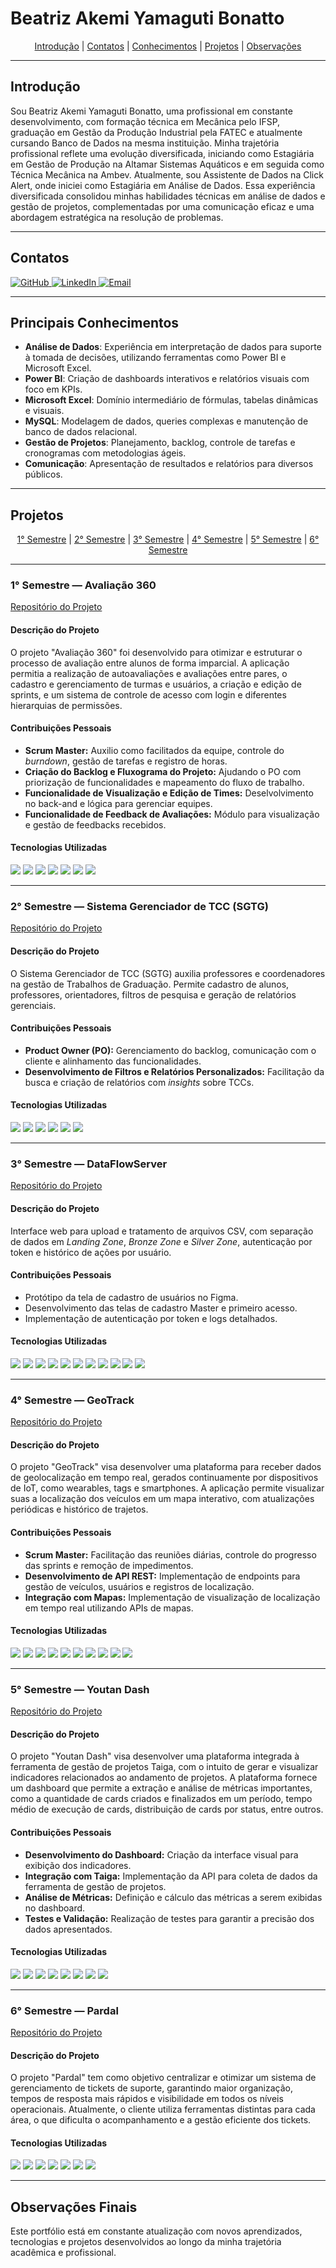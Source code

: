 # Beatriz Akemi Yamaguti Bonatto

<p align="center">
  <a href="#introdução">Introdução</a> | 
  <a href="#contatos">Contatos</a> | 
  <a href="#principais-conhecimentos">Conhecimentos</a> | 
  <a href="#projetos">Projetos</a> | 
  <a href="#observações-finais">Observações</a>
</p>

---

<span id="introdução">

## Introdução

Sou Beatriz Akemi Yamaguti Bonatto, uma profissional em constante desenvolvimento, com formação técnica em Mecânica pelo IFSP, graduação em Gestão da Produção Industrial pela FATEC e atualmente cursando Banco de Dados na mesma instituição. Minha trajetória profissional reflete uma evolução diversificada, iniciando como Estagiária em Gestão de Produção na Altamar Sistemas Aquáticos e em seguida como Técnica Mecânica na Ambev. Atualmente, sou Assistente de Dados na Click Alert, onde iniciei como Estagiária em Análise de Dados. Essa experiência diversificada consolidou minhas habilidades técnicas em análise de dados e gestão de projetos, complementadas por uma comunicação eficaz e uma abordagem estratégica na resolução de problemas.

---

<span id="contatos">

## Contatos

<p align="left">
  <a href="https://github.com/BeatrizBonatto" target="_blank">
    <img src="https://img.shields.io/badge/GitHub-181717?style=for-the-badge&logo=github&logoColor=white" alt="GitHub">
  </a>
  <a href="https://www.linkedin.com/in/beatriz-bonatto-263530156/" target="_blank">
    <img src="https://img.shields.io/badge/LinkedIn-0A66C2?style=for-the-badge&logo=linkedin&logoColor=white" alt="LinkedIn">
  </a>
  <a href="mailto:biakemibonatto@gmail.com" target="_blank">
    <img src="https://img.shields.io/badge/Gmail-D14836?style=for-the-badge&logo=gmail&logoColor=white" alt="Email">
  </a>
</p>

---

<span id="principais-conhecimentos">

## Principais Conhecimentos

- **Análise de Dados**: Experiência em interpretação de dados para suporte à tomada de decisões, utilizando ferramentas como Power BI e Microsoft Excel.  
- **Power BI**: Criação de dashboards interativos e relatórios visuais com foco em KPIs.  
- **Microsoft Excel**: Domínio intermediário de fórmulas, tabelas dinâmicas e visuais.  
- **MySQL**: Modelagem de dados, queries complexas e manutenção de banco de dados relacional.  
- **Gestão de Projetos**: Planejamento, backlog, controle de tarefas e cronogramas com metodologias ágeis.  
- **Comunicação**: Apresentação de resultados e relatórios para diversos públicos.  

---

<span id="projetos">

## Projetos

<p align="center">
  <a href="#1-semestre">1° Semestre</a> |
  <a href="#2-semestre">2° Semestre</a> |
  <a href="#3-semestre">3° Semestre</a> |
  <a href="#4-semestre">4° Semestre</a> |
  <a href="#5-semestre">5° Semestre</a> |
  <a href="#6-semestre">6° Semestre</a>
</p>

---

<span id="1-semestre">

### 1° Semestre — Avaliação 360  
[Repositório do Projeto](https://github.com/iNineBD/Aval360-1Sem2023)

#### Descrição do Projeto
O projeto "Avaliação 360" foi desenvolvido para otimizar e estruturar o processo de avaliação entre alunos de forma imparcial. A aplicação permitia a realização de autoavaliações e avaliações entre pares, o cadastro e gerenciamento de turmas e usuários, a criação e edição de sprints, e um sistema de controle de acesso com login e diferentes hierarquias de permissões.

#### Contribuições Pessoais
* **Scrum Master:** Auxilio como facilitados da equipe, controle do *burndown*, gestão de tarefas e registro de horas.  
* **Criação do Backlog e Fluxograma do Projeto:** Ajudando o PO com priorização de funcionalidades e mapeamento do fluxo de trabalho.  
* **Funcionalidade de Visualização e Edição de Times:** Deselvolvimento no back-and e lógica para gerenciar equipes.  
* **Funcionalidade de Feedback de Avaliações:** Módulo para visualização e gestão de feedbacks recebidos.

#### Tecnologias Utilizadas
<p align="left">
  <img src="https://img.shields.io/badge/Python-3776AB?style=for-the-badge&logo=python&logoColor=white" />
  <img src="https://img.shields.io/badge/Git-F05032?style=for-the-badge&logo=git&logoColor=white" />
  <img src="https://img.shields.io/badge/Visual_Studio_Code-007ACC?style=for-the-badge&logo=visual-studio-code&logoColor=white" />
  <img src="https://img.shields.io/badge/Canva-00C4CC?style=for-the-badge&logo=canva&logoColor=white" />
  <img src="https://img.shields.io/badge/Excel-217346?style=for-the-badge&logo=microsoft-excel&logoColor=white" />
  <img src="https://img.shields.io/badge/Monday-FC5C29?style=for-the-badge&logo=monday&logoColor=white" />
  <img src="https://img.shields.io/badge/Microsoft_Teams-6264A7?style=for-the-badge&logo=microsoft-teams&logoColor=white" />
</p>

---

<span id="2-semestre">

### 2° Semestre — Sistema Gerenciador de TCC (SGTG)  
[Repositório do Projeto](https://github.com/iNineBD/SGTG-2Sem2023)

#### Descrição do Projeto
O Sistema Gerenciador de TCC (SGTG) auxilia professores e coordenadores na gestão de Trabalhos de Graduação. Permite cadastro de alunos, professores, orientadores, filtros de pesquisa e geração de relatórios gerenciais.

#### Contribuições Pessoais
* **Product Owner (PO):** Gerenciamento do backlog, comunicação com o cliente e alinhamento das funcionalidades.  
* **Desenvolvimento de Filtros e Relatórios Personalizados:** Facilitação da busca e criação de relatórios com *insights* sobre TCCs.

#### Tecnologias Utilizadas
<p align="left">
  <img src="https://img.shields.io/badge/Java-007396?style=for-the-badge&logo=java&logoColor=white" />
  <img src="https://img.shields.io/badge/Eclipse-2C2255?style=for-the-badge&logo=eclipse&logoColor=white" />
  <img src="https://img.shields.io/badge/Scene_Builder-000000?style=for-the-badge&logo=java&logoColor=white" />
  <img src="https://img.shields.io/badge/MySQL-4479A1?style=for-the-badge&logo=mysql&logoColor=white" />
  <img src="https://img.shields.io/badge/Figma-F24E1E?style=for-the-badge&logo=figma&logoColor=white" />
  <img src="https://img.shields.io/badge/ClickUp-7B68EE?style=for-the-badge&logo=clickup&logoColor=white" />
</p>

---

<span id="3-semestre">

### 3° Semestre — DataFlowServer  
[Repositório do Projeto](https://github.com/iNineBD/DataFlow-3Sem2024)

#### Descrição do Projeto
Interface web para upload e tratamento de arquivos CSV, com separação de dados em *Landing Zone*, *Bronze Zone* e *Silver Zone*, autenticação por token e histórico de ações por usuário.

#### Contribuições Pessoais
* Protótipo da tela de cadastro de usuários no Figma.  
* Desenvolvimento das telas de cadastro Master e primeiro acesso.  
* Implementação de autenticação por token e logs detalhados.

#### Tecnologias Utilizadas
<p align="left">
  <img src="https://img.shields.io/badge/Java-007396?style=for-the-badge&logo=java&logoColor=white" />
  <img src="https://img.shields.io/badge/Spring-6DB33F?style=for-the-badge&logo=spring&logoColor=white" />
  <img src="https://img.shields.io/badge/HTML5-E34F26?style=for-the-badge&logo=html5&logoColor=white" />
  <img src="https://img.shields.io/badge/Vue.js-4FC08D?style=for-the-badge&logo=vue.js&logoColor=white" />
  <img src="https://img.shields.io/badge/JavaScript-F7DF1E?style=for-the-badge&logo=javascript&logoColor=black" />
  <img src="https://img.shields.io/badge/CSS3-1572B6?style=for-the-badge&logo=css3&logoColor=white" />
  <img src="https://img.shields.io/badge/MySQL-4479A1?style=for-the-badge&logo=mysql&logoColor=white" />
  <img src="https://img.shields.io/badge/IntelliJ-000000?style=for-the-badge&logo=intellij-idea&logoColor=white" />
  <img src="https://img.shields.io/badge/VSCode-007ACC?style=for-the-badge&logo=visual-studio-code&logoColor=white" />
  <img src="https://img.shields.io/badge/Figma-F24E1E?style=for-the-badge&logo=figma&logoColor=white" />
  <img src="https://img.shields.io/badge/ClickUp-7B68EE?style=for-the-badge&logo=clickup&logoColor=white" />
</p>

---

<span id="4-semestre">

### 4° Semestre — GeoTrack  
[Repositório do Projeto](https://github.com/iNineBD/GeoTrack-4Sem2024Main)

#### Descrição do Projeto
O projeto "GeoTrack" visa desenvolver uma plataforma para receber dados de geolocalização em tempo real, gerados continuamente por dispositivos de IoT, como wearables, tags e smartphones. A aplicação permite visualizar suas a localização dos veículos em um mapa interativo, com atualizações periódicas e histórico de trajetos.

#### Contribuições Pessoais
* **Scrum Master:** Facilitação das reuniões diárias, controle do progresso das sprints e remoção de impedimentos.
* **Desenvolvimento de API REST:** Implementação de endpoints para gestão de veículos, usuários e registros de localização.
* **Integração com Mapas:** Implementação de visualização de localização em tempo real utilizando APIs de mapas.

#### Tecnologias Utilizadas
<p align="left">
  <img src="https://img.shields.io/badge/Java-007396?style=for-the-badge&logo=java&logoColor=white" />
  <img src="https://img.shields.io/badge/Spring-6DB33F?style=for-the-badge&logo=spring&logoColor=white" />
  <img src="https://img.shields.io/badge/HTML5-E34F26?style=for-the-badge&logo=html5&logoColor=white" />
  <img src="https://img.shields.io/badge/CSS3-1572B6?style=for-the-badge&logo=css3&logoColor=white" />
  <img src="https://img.shields.io/badge/JavaScript-F7DF1E?style=for-the-badge&logo=javascript&logoColor=black" />
  <img src="https://img.shields.io/badge/MySQL-4479A1?style=for-the-badge&logo=mysql&logoColor=white" />
  <img src="https://img.shields.io/badge/IntelliJ-000000?style=for-the-badge&logo=intellij-idea&logoColor=white" />
  <img src="https://img.shields.io/badge/VSCode-007ACC?style=for-the-badge&logo=visual-studio-code&logoColor=white" />
  <img src="https://img.shields.io/badge/Figma-F24E1E?style=for-the-badge&logo=figma&logoColor=white" />
  <img src="https://img.shields.io/badge/ClickUp-7B68EE?style=for-the-badge&logo=clickup&logoColor=white" />
</p>

---

<span id="5-semestre">

### 5° Semestre — Youtan Dash  
[Repositório do Projeto](https://github.com/manolito-fatec/dashflow-2025-1)

#### Descrição do Projeto  
O projeto "Youtan Dash" visa desenvolver uma plataforma integrada à ferramenta de gestão de projetos Taiga, com o intuito de gerar e visualizar indicadores relacionados ao andamento de projetos. A plataforma fornece um dashboard que permite a extração e análise de métricas importantes, como a quantidade de cards criados e finalizados em um período, tempo médio de execução de cards, distribuição de cards por status, entre outros.

#### Contribuições Pessoais  
* **Desenvolvimento do Dashboard:** Criação da interface visual para exibição dos indicadores.  
* **Integração com Taiga:** Implementação da API para coleta de dados da ferramenta de gestão de projetos.  
* **Análise de Métricas:** Definição e cálculo das métricas a serem exibidas no dashboard.  
* **Testes e Validação:** Realização de testes para garantir a precisão dos dados apresentados.

#### Tecnologias Utilizadas
<p align="left">
  <img src="https://img.shields.io/badge/JavaScript-F7DF1E?style=for-the-badge&logo=javascript&logoColor=black" />
  <img src="https://img.shields.io/badge/Node.js-339933?style=for-the-badge&logo=node.js&logoColor=white" />
  <img src="https://img.shields.io/badge/Express.js-000000?style=for-the-badge&logo=express&logoColor=white" />
  <img src="https://img.shields.io/badge/React-61DAFB?style=for-the-badge&logo=react&logoColor=black" />
  <img src="https://img.shields.io/badge/Chart.js-F6A8B2?style=for-the-badge&logo=chart.js&logoColor=white" />
  <img src="https://img.shields.io/badge/axios-5A29E4?style=for-the-badge&logo=axios&logoColor=white" />
  <img src="https://img.shields.io/badge/Git-F05032?style=for-the-badge&logo=git&logoColor=white" />
  <img src="https://img.shields.io/badge/Visual_Studio_Code-007ACC?style=for-the-badge&logo=visual-studio-code&logoColor=white" />
</p>

---

<span id="6-semestre">

### 6° Semestre — Pardal  
[Repositório do Projeto](https://github.com/manolito-fatec/pardal-2025)

#### Descrição do Projeto  
O projeto "Pardal" tem como objetivo centralizar e otimizar um sistema de gerenciamento de tickets de suporte, garantindo maior organização, tempos de resposta mais rápidos e visibilidade em todos os níveis operacionais. Atualmente, o cliente utiliza ferramentas distintas para cada área, o que dificulta o acompanhamento e a gestão eficiente dos tickets.

#### Tecnologias Utilizadas
<p align="left">
  <img src="https://img.shields.io/badge/Java-007396?style=for-the-badge&logo=java&logoColor=white" />
  <img src="https://img.shields.io/badge/Spring_Boot-6DB33F?style=for-the-badge&logo=spring-boot&logoColor=white" />
  <img src="https://img.shields.io/badge/MySQL-4479A1?style=for-the-badge&logo=mysql&logoColor=white" />
  <img src="https://img.shields.io/badge/Swagger-85EA2D?style=for-the-badge&logo=swagger&logoColor=white" />
  <img src="https://img.shields.io/badge/Postman-FF6C37?style=for-the-badge&logo=postman&logoColor=white" />
  <img src="https://img.shields.io/badge/Git-F05032?style=for-the-badge&logo=git&logoColor=white" />
  <img src="https://img.shields.io/badge/IntelliJ_IDEA-000000?style=for-the-badge&logo=intellij-idea&logoColor=white" />
</p>

---

## Observações Finais

Este portfólio está em constante atualização com novos aprendizados, tecnologias e projetos desenvolvidos ao longo da minha trajetória acadêmica e profissional.

